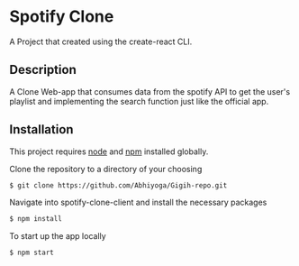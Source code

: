 # Spotify Clone

A Project that created using the create-react CLI.

## Description

A Clone Web-app that consumes data from the spotify API to get the user's playlist and implementing the search function just like the official app.

## Installation

This project requires [node](http://nodejs.org) and [npm](https://npmjs.com) installed globally.

Clone the repository to a directory of your choosing

```sh
$ git clone https://github.com/Abhiyoga/Gigih-repo.git
```

Navigate into spotify-clone-client and install the necessary packages

```sh
$ npm install
```

To start up the app locally

```sh
$ npm start
```
